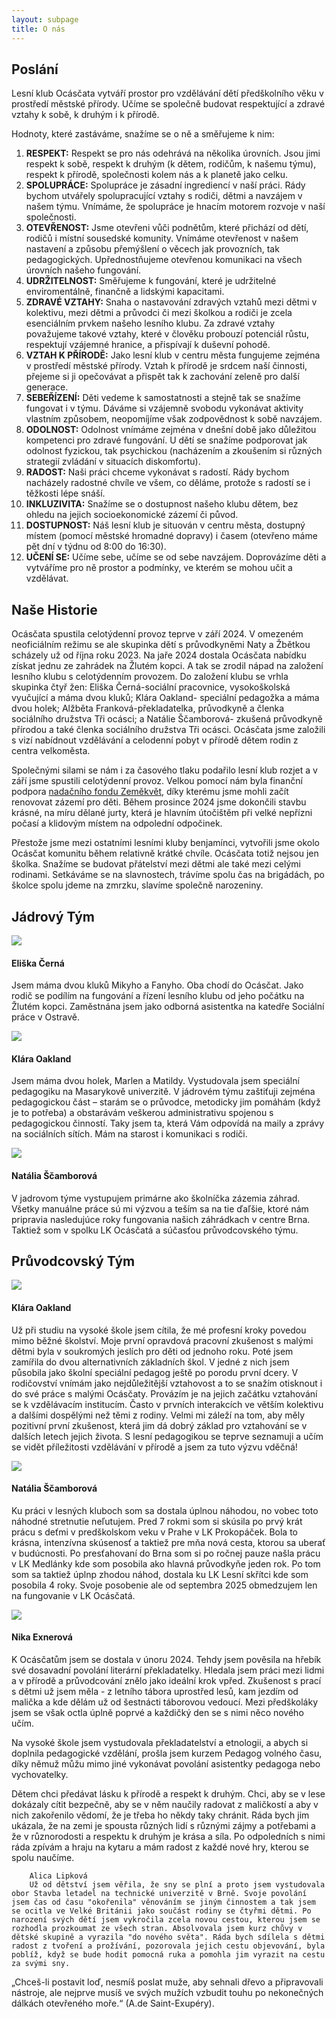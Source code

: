 ```yaml
---
layout: subpage
title: O nás
---
```


## Poslání

Lesní klub Ocásčata vytváří prostor pro vzdělávání dětí předškolního věku v prostředí městské přírody. Učíme se společně budovat respektující a zdravé vztahy k sobě, k druhým i k přírodě.

Hodnoty, které zastáváme, snažíme se o ně a směřujeme k nim:

1. **RESPEKT:** Respekt se pro nás odehrává na několika úrovních. Jsou jimi respekt k sobě, respekt k druhým (k dětem, rodičům, k našemu týmu), respekt k přírodě, společnosti kolem nás a k planetě jako celku.
2. **SPOLUPRÁCE:** Spolupráce je zásadní ingrediencí v naší práci. Rády bychom utvářely spolupracující vztahy s rodiči, dětmi a navzájem v našem týmu. Vnímáme, že spolupráce je hnacím motorem rozvoje v naší společnosti.
3. **OTEVŘENOST:** Jsme otevřeni vůči podnětům, které přichází od dětí, rodičů i místní sousedské komunity. Vnímáme otevřenost v našem nastavení a způsobu přemýšlení o věcech jak provozních, tak pedagogických. Upřednostňujeme otevřenou komunikaci na všech úrovních našeho fungování.
4. **UDRŽITELNOST:** Směřujeme k fungování, které je udržitelné enviromentálně, finančně a lidskými kapacitami.
5. **ZDRAVÉ VZTAHY:** Snaha o nastavování zdravých vztahů mezi dětmi v kolektivu, mezi dětmi a průvodci či mezi školkou a rodiči je zcela esenciálním prvkem našeho lesního klubu. Za zdravé vztahy považujeme takové vztahy, které v člověku probouzí potenciál růstu, respektují vzájemné hranice, a přispívají k duševní pohodě.
6. **VZTAH K PŘÍRODĚ:** Jako lesní klub v centru města fungujeme zejména v prostředí městské přírody. Vztah k přírodě je srdcem naší činnosti, přejeme si ji opečovávat a přispět tak k zachování zeleně pro další generace.
7. **SEBEŘÍZENÍ:** Děti vedeme k samostatnosti a stejně tak se snažíme fungovat i v týmu. Dáváme si vzájemně svobodu vykonávat aktivity vlastním způsobem, neopomíjíme však zodpovědnost k sobě navzájem.
8. **ODOLNOST:** Odolnost vnímáme zejména v dnešní době jako důležitou kompetenci pro zdravé fungování. U dětí se snažíme podporovat jak odolnost fyzickou, tak psychickou (nacházením a zkoušením si různých strategií zvládání v situacích diskomfortu).
9. **RADOST:** Naši práci chceme vykonávat s radostí. Rády bychom nacházely radostné chvíle ve všem, co děláme, protože s radostí se i těžkosti lépe snáší.
10. **INKLUZIVITA:** Snažíme se o dostupnost našeho klubu dětem, bez ohledu na jejich socioekonomické zázemí či původ.
11. **DOSTUPNOST:** Náš lesní klub je situován v centru města, dostupný místem (pomocí městské hromadné dopravy) i časem (otevřeno máme pět dní v týdnu od 8:00 do 16:30).
12. **UČENÍ SE:** Učíme sebe, učíme se od sebe navzájem. Doprovázíme děti a vytváříme pro ně prostor a podmínky, ve kterém se mohou učit a vzdělávat.

## Naše Historie

Ocásčata spustila celotýdenní provoz teprve v září 2024. V omezeném neoficiálním režimu se ale skupinka dětí s průvodkyněmi Naty a Žbětkou scházely už od října roku 2023. Na jaře 2024 dostala Ocásčata nabídku získat jednu ze zahrádek na Žlutém kopci. A tak se zrodil nápad na založení lesního klubu s celotýdenním provozem. Do založení klubu se vrhla skupinka čtyř žen: Eliška Černá-sociální pracovnice, vysokoškolská vyučující a máma dvou kluků; Klára Oakland- speciální pedagožka a máma dvou holek; Alžběta Franková-překladatelka, průvodkyně a členka sociálního družstva Tři ocásci; a Natálie Ščamborová- zkušená průvodkyně přírodou a také členka sociálního družstva Tři ocásci. Ocásčata jsme založili s vizí nabídnout vzdělávání a celodenní pobyt v přírodě dětem rodin z centra velkoměsta. 

Společnými silami se nám i za časového tlaku podařilo lesní klub rozjet a v září jsme spustili celotýdenní provoz. Velkou pomocí nám byla finanční podpora [nadačního fondu Zeměkvět](http://zemekvet.cz/), díky kterému jsme mohli začít renovovat zázemí pro děti. Během prosince 2024 jsme dokončili stavbu krásné, na míru dělané jurty, která je hlavním útočištěm při velké nepřízni počasí a klidovým místem na odpolední odpočinek. 

Přestože jsme mezi ostatními lesními kluby benjamínci, vytvořili jsme okolo Ocásčat komunitu během relativně krátké chvíle. Ocásčata totiž nejsou jen školka. Snažíme se budovat přátelství mezi dětmi ale také mezi celými rodinami. Setkáváme se na slavnostech, trávíme spolu čas na brigádách, po školce spolu jdeme na zmrzku, slavíme společně narozeniny. 

## Jádrový Tým

<div class="pure-g medailonek">
	<div class="pure-u-sm-1-4">
		<img src="/public/fotky-pruvodkyne/eliska.webp"/>
	</div>
	<div class="pure-u-sm-3-4">
		<h4>Eliška Černá</h4>
		<p>Jsem máma dvou kluků Mikyho a Fanyho. Oba chodí do Ocásčat. Jako rodič se podílím na fungování a řízení lesního klubu od jeho počátku na Žlutém kopci. Zaměstnána jsem jako odborná asistentka na katedře Sociální práce v Ostravě.</p>
	</div>
	<div class="pure-u-sm-1-4">
		<img src="/public/fotky-pruvodkyne/klara.webp"/>
	</div>
	<div class="pure-u-sm-3-4">
		<h4>Klára Oakland</h4>
		<p>Jsem máma dvou holek, Marlen a Matildy. Vystudovala jsem speciální pedagogiku na Masarykově univerzitě. V jádrovém týmu zaštiťuji zejména pedagogickou část – starám se o průvodce, metodicky jim pomáhám (když je to potřeba) a obstarávám veškerou administrativu spojenou s pedagogickou činností. Taky jsem ta, která Vám odpovídá na maily a zprávy na sociálních sítích. Mám na starost i komunikaci s rodiči.</p>
	</div>
	<div class="pure-u-sm-1-4">
		<img src="/public/fotky-pruvodkyne/naty.webp"/>
	</div>
	<div class="pure-u-sm-3-4">
		<h4>Natália Ščamborová</h4>
		<p>V jadrovom týme vystupujem primárne ako školníčka zázemia záhrad. Všetky manuálne práce sú mi výzvou a teším sa na tie ďaľšie, ktoré nám pripravia nasledujúce roky fungovania našich záhrádkach v centre Brna. Taktiež som v spolku LK Ocásčatá a súčasťou průvodcovského týmu.</p>
	</div>
</div>

## Průvodcovský Tým

<div class="pure-g medailonek">
	<div class="pure-u-sm-1-4">
		<img src="/public/fotky-pruvodkyne/klara.webp"/>
	</div>
	<div class="pure-u-sm-3-4">
		<h4>Klára Oakland</h4>
		<p>Už při studiu na vysoké škole jsem cítila, že mé profesní kroky povedou mimo běžné školství. Moje první opravdová pracovní zkušenost s malými dětmi byla v soukromých jeslích pro děti od jednoho roku. Poté jsem zamířila do dvou alternativních základních škol. V jedné z nich jsem působila jako školní speciální pedagog ještě po porodu první dcery.  V rodičovství vnímám jako nejdůležitější vztahovost a to se snažím otisknout i do své práce s malými Ocásčaty. Provázím je na jejich začátku vztahování se k vzdělávacím institucím. Často v prvních interakcích ve větším kolektivu a dalšími dospělými než těmi z rodiny. Velmi mi záleží na tom, aby měly pozitivní první zkušenost, která jim dá dobrý základ pro vztahování se v dalších letech jejich života. S lesní pedagogikou se teprve seznamuji a učím se vidět příležitosti vzdělávání v přírodě a jsem za tuto výzvu vděčná!</p>
	</div>
	<div class="pure-u-sm-1-4">
		<img src="/public/fotky-pruvodkyne/naty.webp"/>
	</div>
	<div class="pure-u-sm-3-4">
		<h4>Natália Ščamborová</h4>
		<p>Ku práci v lesných kluboch som sa dostala úplnou náhodou, no vobec toto náhodné stretnutie neľutujem. Pred 7 rokmi som si skúsila po prvý krát prácu s deťmi v predškolskom veku v Prahe v LK Prokopáček. Bola to krásna, intenzívna skúsenosť a taktiež pre mňa nová cesta, ktorou sa uberať v budúcnosti. Po presťahovaní do Brna som si po ročnej pauze našla prácu v LK Medlánky kde som posobila ako hlavná průvodkyňe jeden rok. Po tom som sa taktiež úplnp zhodou náhod, dostala ku LK Lesní skřítci kde som posobila 4 roky. Svoje posobenie ale od septembra 2025 obmedzujem len na fungovanie v LK Ocásčatá. </p>
	</div>
	<div class="pure-u-sm-1-4">
		<img src="/public/fotky-pruvodkyne/nika.webp"/>
	</div>
	<div class="pure-u-sm-3-4">
		<h4>Nika Exnerová</h4>
		<p>K Ocásčatům jsem se dostala v únoru 2024. Tehdy jsem pověsila na hřebík své dosavadní povolání literární překladatelky. Hledala jsem práci mezi lidmi a v přírodě a průvodcování znělo jako ideální krok vpřed. Zkušenost s prací s dětmi už jsem měla - z letního tábora uprostřed lesů, kam jezdím od malička a kde dělám už od šestnácti táborovou vedoucí. Mezi předškoláky jsem se však octla úplně poprvé a každičký den se s nimi něco nového učím.</p>
		<p>Na vysoké škole jsem vystudovala překladatelství a etnologii, a abych si doplnila pedagogické vzdělání, prošla jsem kurzem Pedagog volného času, díky němuž můžu mimo jiné vykonávat povolání asistentky pedagoga nebo vychovatelky.</p>
		<p>Dětem chci předávat lásku k přírodě a respekt k druhým. Chci, aby se v lese dokázaly cítit bezpečně, aby se v něm naučily radovat z maličkostí a aby v nich zakořenilo vědomí, že je třeba ho někdy taky chránit. Ráda bych jim ukázala, že na zemi je spousta různých lidí s různými zájmy a potřebami a že v různorodosti a respektu k druhým je krása a síla. Po odpoledních s nimi ráda zpívám a hraju na kytaru a mám radost z každé nové hry, kterou se spolu naučíme.</p>
	</div>
</div>

		Alica Lipková
		Už od dětství jsem věřila, že sny se plní a proto jsem vystudovala obor Stavba letadel na technické univerzitě v Brně. Svoje povolání jsem čas od času "okořenila" věnováním se jiným činnostem a tak jsem se ocitla ve Velké Británii jako součást rodiny se čtyřmi dětmi. Po narození svých dětí jsem vykročila zcela novou cestou, kterou jsem se rozhodla prozkoumat ze všech stran. Absolvovala jsem kurz chůvy v dětské skupině a vyrazila "do nového světa". Ráda bych sdílela s dětmi radost z tvoření a prožívání, pozorovala jejich cestu objevování, byla poblíž, když se bude hodit pomocná ruka a pomohla jim vyrazit na cestu za svými sny.
„Chceš-li postavit loď, nesmíš poslat muže, aby sehnali dřevo a připravovali nástroje, ale nejprve musíš ve svých mužích vzbudit touhu po nekonečných dálkách otevřeného moře.“ (A.de Saint-Exupéry).
